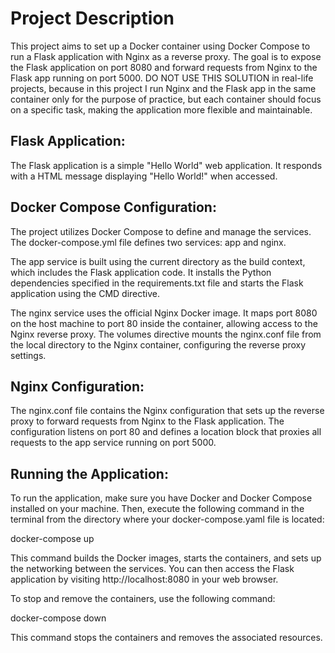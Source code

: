 # Project Description

This project aims to set up a Docker container using Docker Compose to run a Flask application with Nginx as a reverse proxy. The goal is to expose the Flask application on port 8080 and forward requests from Nginx to the Flask app running on port 5000. DO NOT USE THIS SOLUTION in real-life projects, because in this project I run Nginx and the Flask app in the same container only for the purpose of practice, but each container should focus on a specific task, making the application more flexible and maintainable.

## Flask Application:

The Flask application is a simple "Hello World" web application. It responds with a HTML message displaying "Hello World!" when accessed.

## Docker Compose Configuration:

The project utilizes Docker Compose to define and manage the services. The docker-compose.yml file defines two services: app and nginx.

The app service is built using the current directory as the build context, which includes the Flask application code. It installs the Python dependencies specified in the requirements.txt file and starts the Flask application using the CMD directive.

The nginx service uses the official Nginx Docker image. It maps port 8080 on the host machine to port 80 inside the container, allowing access to the Nginx reverse proxy. The volumes directive mounts the nginx.conf file from the local directory to the Nginx container, configuring the reverse proxy settings.

## Nginx Configuration:

The nginx.conf file contains the Nginx configuration that sets up the reverse proxy to forward requests from Nginx to the Flask application.
The configuration listens on port 80 and defines a location block that proxies all requests to the app service running on port 5000.

## Running the Application:

To run the application, make sure you have Docker and Docker Compose installed on your machine. Then, execute the following command in the terminal from the directory where your docker-compose.yaml file is located:

docker-compose up

This command builds the Docker images, starts the containers, and sets up the networking between the services. You can then access the Flask application by visiting http://localhost:8080 in your web browser.

To stop and remove the containers, use the following command:

docker-compose down

This command stops the containers and removes the associated resources.
